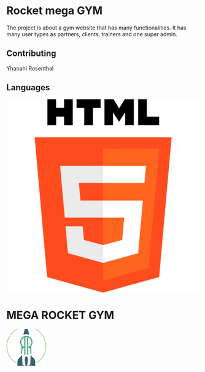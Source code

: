 # Rocket mega GYM

The project is about a gym website that has many functionalities. It  has many user types as partners, clients, trainers and one super admin.

## Contributing

Yhanahi Rosenthal

## Languages

![Icon](assets/images/html.png)


# MEGA ROCKET GYM

![Logo](assets/images/logo.png)